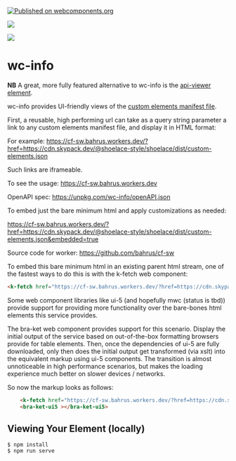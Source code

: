 [![Published on webcomponents.org](https://img.shields.io/badge/webcomponents.org-published-blue.svg)](https://www.webcomponents.org/element/wc-info)

<a href="https://nodei.co/npm/wc-info/"><img src="https://nodei.co/npm/wc-info.png"></a>

<img src="https://badgen.net/bundlephobia/minzip/wc-info">

# wc-info

**NB**  A great, more fully featured alternative to wc-info is the [api-viewer element](https://api-viewer-element.netlify.com/#api-viewer).

wc-info provides UI-friendly views of the [custom elements manifest file](https://github.com/open-wc/custom-elements-manifest).

First, a reusable, high performing url can take as a query string parameter a link to any custom elements manifest file, and display it in HTML format:

For example:  https://cf-sw.bahrus.workers.dev/?href=https://cdn.skypack.dev/@shoelace-style/shoelace/dist/custom-elements.json

Such links are iframeable.

To see the usage:   https://cf-sw.bahrus.workers.dev

OpenAPI spec:  https://unpkg.com/wc-info/openAPI.json


To embed just the bare minimum html and apply customizations as needed:

https://cf-sw.bahrus.workers.dev/?href=https://cdn.skypack.dev/@shoelace-style/shoelace/dist/custom-elements.json&embedded=true

Source code for worker:  https://github.com/bahrus/cf-sw

To embed this bare minimum html in an existing parent html stream, one of the fastest ways to do this is with the k-fetch web component:

```html
<k-fetch href="https://cf-sw.bahrus.workers.dev/?href=https://cdn.skypack.dev/@shoelace-style/shoelace/dist/custom-elements.json&embedded=true" as=html target=bra-ket-ui5><k-fetch>
```

Some web component libraries like ui-5 (and hopefully mwc (status is tbd)) provide support for providing more functionality over the bare-bones html elements this service provides.

The bra-ket web component provides support for this scenario.  Display the initial output of the service based on out-of-the-box formatting browsers provide for table elements.  Then, once the dependencies of ui-5 are fully downloaded, only then does the initial output get transformed (via xslt) into the equivalent markup using ui-5 components.  The transition is almost unnoticeable in high performance scenarios, but makes the loading experience much better on slower devices / networks.

So now the markup looks as follows:

```html
    <k-fetch href="https://cf-sw.bahrus.workers.dev/?href=https://cdn.skypack.dev/@shoelace-style/shoelace/dist/custom-elements.json&embedded=true" as=html target=bra-ket-ui5></k-fetch>
    <bra-ket-ui5 ></bra-ket-ui5>
```


<!--[Demo](https://codepen.io/bahrus/pen/LYjxKGo)-->


## Viewing Your Element (locally)

```
$ npm install
$ npm run serve
```


